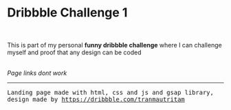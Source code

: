 <h1>Dribbble Challenge 1</h1>	
<br/>

<p>This is part of my personal <strong>funny dribbble challenge</strong> where I can challenge myself and proof that any design can be coded</p>
 <br>
<em>Page links dont work</em>
 <hr>

<tt>Landing page made with html, css and js and gsap library, design made by https://dribbble.com/tranmautritam</tt>	
